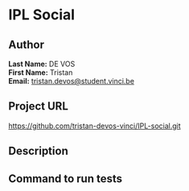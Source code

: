 # IPL Social

## Author
**Last Name:** DE VOS  
**First Name:** Tristan  
**Email:** tristan.devos@student.vinci.be

## Project URL
https://github.com/tristan-devos-vinci/IPL-social.git

## Description


## Command to run tests

